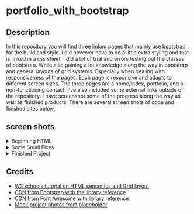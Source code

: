 # portfolio_with_bootstrap

## Description
In this repository you will find three linked pages that mainly use bootstrap for the build and style.  I did however have to do a little extra styling and that is linked in a css sheet.  I did a lot of trial and errors testing out the classes of bootstrap.  While also gaining a lot knowledge along the way in bootstrap and general layouts of grid systems.  Especially when dealing with responsiveness of the pages.  Each page is responsive and adapts to different screen sizes.  The three pages are a home/index, portfolio, and a non-functioning contact.  I've also included some external links outside of the repository.  I have screenshot some of the progress along the way as well as finished products.  There are several screen shots of code and finished sites below. 

## screen shots
<details>
<summary>Beginning HTML</summary>

![navSkel](https://user-images.githubusercontent.com/53025663/100025970-d6be6880-2db7-11eb-87b6-669b1e8b3575.png)"
![contactSkel](https://user-images.githubusercontent.com/53025663/100025917-bbebf400-2db7-11eb-997f-448e3f644e3d.png)
![indexSkel](https://user-images.githubusercontent.com/53025663/100025951-cc9c6a00-2db7-11eb-9be9-99e208ac14d7.png)
![portfolioSkel](https://user-images.githubusercontent.com/53025663/100026005-e9d13880-2db7-11eb-9db1-487c923e3d79.png)
</details>

<details>
<summary>Some Small Fixes</summary>

![spaced out html](https://user-images.githubusercontent.com/53025663/100026035-fd7c9f00-2db7-11eb-9320-4a074df2c027.png)
![validator](https://user-images.githubusercontent.com/53025663/100026072-17b67d00-2db8-11eb-947f-75c0abf1a032.png)
</details>

<details>
<summary>Finished Project</summary>

![400portfolio](https://user-images.githubusercontent.com/53025663/100025733-5f88d480-2db7-11eb-8023-0ac5b320d681.png)
![768portfolio](https://user-images.githubusercontent.com/53025663/100025778-76c7c200-2db7-11eb-8e76-5f51c46b7339.png)
![992portfolio](https://user-images.githubusercontent.com/53025663/100025799-834c1a80-2db7-11eb-884a-337b29dc2461.png)
![finishedcontact](https://user-images.githubusercontent.com/53025663/100025820-8f37dc80-2db7-11eb-8ea1-34ea412f252d.png)
![finishedhome](https://user-images.githubusercontent.com/53025663/100025839-96f78100-2db7-11eb-9c14-1e981a4604cc.png)
![finishedportfolio](https://user-images.githubusercontent.com/53025663/100025874-a971ba80-2db7-11eb-84ae-ca9dc399b385.png)
</details>

## Credits

* [W3 schools tutorial on HTML semantics and Grid layout](https://www.w3schools.com/html/html5_semantic_elements.asp)
* [CDN from Bootstrap with the library reference](https://getbootstrap.com/)
* [CDN from Font Awesome with library reference](https://fontawesome.com/v4.7.0/icons/)
* [Mock project photos from placeholder](https://placeholder.com/text/)
    
   